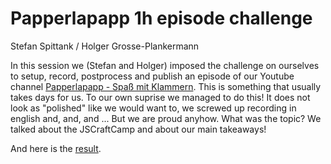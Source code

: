 # Papperlapapp 1h episode challenge
Stefan Spittank / Holger Grosse-Plankermann

In this session we (Stefan and Holger) imposed the challenge on ourselves to setup, record, postprocess and publish an episode of our Youtube channel [Papperlapapp - Spaß mit Klammern](https://www.youtube.com/@papperlapapp-dev). This is something that usually takes days for us.
To our own suprise we managed to do this! It does not look as "polished" like we would want to, we screwed up recording in english and, and, and ... But we are proud anyhow.
What was the topic? We talked about the JSCraftCamp and about our main takeaways!

And here is the [result](https://www.youtube.com/watch?v=wTWsOSj3A4g).